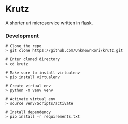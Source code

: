 # Krutz

A shorter uri microservice written in flask.

### Development

```
# Clone the repo
> git clone https://github.com/UnknownRori/krutz.git

# Enter cloned directory
> cd krutz

# Make sure to install virtualenv
> pip install virtualenv

# Create virtual env
> python -m venv venv

# Activate virtual env
> source venv/Scripts/activate

# Install dependency
> pip install -r requirements.txt
```
